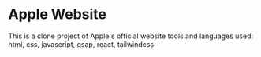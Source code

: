 <h1>Apple Website</h1>

<p>This is a clone project of Apple's official website
tools and languages used: html, css, javascript, gsap, react, tailwindcss</p>
